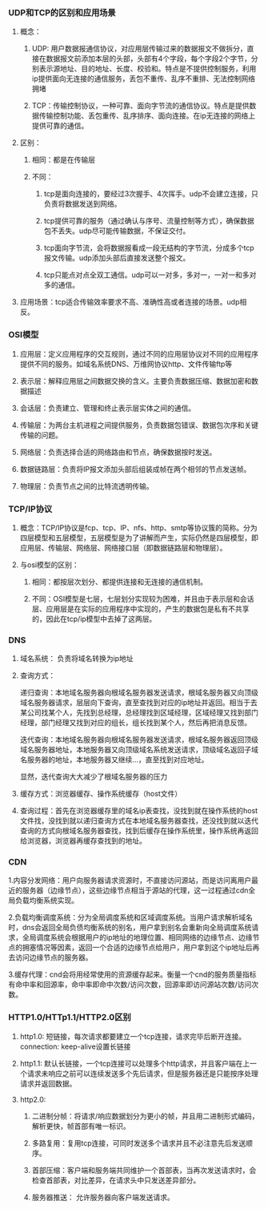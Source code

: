### UDP和TCP的区别和应用场景
1.  概念：
    1.  UDP: 用户数据报通信协议，对应用层传输过来的数据报文不做拆分，直接在数据报文前添加本层的头部，头部有4个字段，每个字段2个字节，分别表示源地址、目的地址、长度、校验和。特点是不提供控制服务，利用ip提供面向无连接的通信服务，丢包不重传、乱序不重排、无法控制网络拥堵

    2.  TCP：传输控制协议，一种可靠、面向字节流的通信协议。特点是提供数据传输控制功能、丢包重传、乱序排序、面向连接。在ip无连接的网络上提供可靠的通信。

2.  区别：

    1.  相同：都是在传输层

    2.  不同：

        1.  tcp是面向连接的，要经过3次握手、4次挥手。udp不会建立连接，只负责将数据发送到网络。

        2.  tcp提供可靠的服务（通过确认与序号、流量控制等方式），确保数据包不丢失。udp尽可能传输数据，不保证交付。

        3.  tcp面向字节流，会将数据报看成一段无结构的字节流，分成多个tcp报文传输。udp添加头部后直接发送整个报文。

        4.  tcp只能点对点全双工通信。udp可以一对多，多对一，一对一和多对多的通信。

3. 应用场景：tcp适合传输效率要求不高、准确性高或者连接的场景。udp相反。

### OSI模型

1.  应用层：定义应用程序的交互规则，通过不同的应用层协议对不同的应用程序提供不同的服务。如域名系统DNS、万维网协议http、文件传输ftp等

2.  表示层：解释应用层之间数据交换的含义。主要负责数据压缩、数据加密和数据描述

3.  会话层：负责建立、管理和终止表示层实体之间的通信。

4.  传输层：为两台主机进程之间提供服务，负责数据包错误、数据包次序和关键传输的问题。

5.  网络层：负责选择合适的网络路由和节点，确保数据按时发送。

6.  数据链路层：负责将IP报文添加头部后组装成帧在两个相邻的节点发送帧。

7.  物理层：负责节点之间的比特流透明传输。

### TCP/IP协议

1.  概念：TCP/IP协议是fcp、tcp、IP、nfs、http、smtp等协议簇的简称。分为四层模型和五层模型，五层模型是为了讲解而产生，实际仍然是四层模型，即应用层、传输层、网络层、网络接口层（即数据链路层和物理层）。

2.  与osi模型的区别：

    1.  相同：都按层次划分、都提供连接和无连接的通信机制。

    2.  不同：OSI模型是七层，七层划分实现较为困难，并且由于表示层和会话层、应用层是在实际的应用程序中实现的，产生的数据包是私有不共享的，因此在tcp/ip模型中去掉了这两层。


### DNS

1. 域名系统： 负责将域名转换为ip地址

2. 查询方式：

    递归查询：本地域名服务器向根域名服务器发送请求，根域名服务器又向顶级域名服务器请求，层层向下查询，直至查找到对应的ip地址并返回。相当于去某公司找某个人，先找到总经理，总经理找到区域经理，区域经理又找到部门经理，部门经理又找到对应的组长，组长找到某个人，然后再把消息反馈。

    迭代查询：本地域名服务器向根域名服务器发送请求，根域名服务器返回顶级域名服务器地址，本地服务器又向顶级域名系统发送请求，顶级域名返回子域名服务器的地址，本地服务器又继续...，直至找到对应地址。

    显然，迭代查询大大减少了根域名服务器的压力

3. 缓存方式：浏览器缓存、操作系统缓存（host文件）

4. 查询过程：首先在浏览器缓存里的域名ip表查找，没找到就在操作系统的host文件找，没找到就以递归查询方式在本地域名服务器查找，还没找到就以迭代查询的方式向根域名服务器查找，找到后缓存在操作系统里，操作系统再返回给浏览器，浏览器再缓存查找到的地址。

### CDN

1.内容分发网络：用户向服务器请求资源时，不直接访问源站，而是访问离用户最近的服务器（边缘节点），这些边缘节点相当于源站的代理，这一过程通过cdn全局负载均衡系统实现。

2.负载均衡调度系统：分为全局调度系统和区域调度系统。当用户请求解析域名时，dns会返回全局负债均衡系统的别名，用户拿到别名会重新向全局调度系统请求，全局调度系统会根据用户的ip地址的地理位置、相同网络的边缘节点、边缘节点的拥塞情况等因素，返回一个合适的边缘节点给用户，用户拿到这个ip地址后再去访问边缘节点的服务器。

3.缓存代理：cnd会将用经常使用的资源缓存起来。衡量一个cnd的服务质量指标有命中率和回源率，命中率即命中次数/访问次数，回源率即访问源站次数/访问次数。

### HTTP1.0/HTTp1.1/HTTP2.0区别

1. http1.0: 短链接，每次请求都要建立一个tcp连接，请求完毕后断开连接。connection: keep-alive设置长链接

2. http1.1: 默认长链接，一个tcp连接可以处理多个http请求，并且客户端在上一个请求未响应之前可以连续发送多个先后请求，但是服务器还是只能按序处理请求并返回数据。

3. http2.0:

    1.  二进制分帧：将请求/响应数据划分为更小的帧，并且用二进制形式编码，解析更快，帧首部有唯一标识。

    2. 多路复用：复用tcp连接，可同时发送多个请求并且不必注意先后发送顺序。

    3. 首部压缩：客户端和服务端共同维护一个首部表，当再次发送请求时，会检查首部表，对比差异，在请求头中只发送差异部分。

    4. 服务器推送： 允许服务器向客户端发送请求。